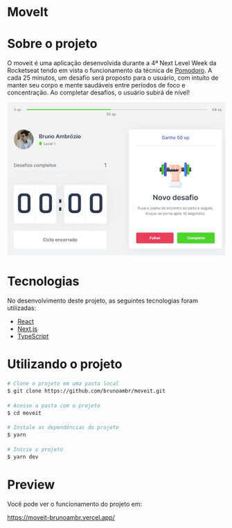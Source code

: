 # MoveIt

# Sobre o projeto
O moveit é uma aplicação desenvolvida durante a 4ª Next Level Week da Rocketseat tendo em vista o funcionamento da técnica de <a href="https://www.napratica.org.br/pomodoro/">Pomodoro</a>.
A cada 25 minutos, um desafio será proposto para o usuário, com intuito de manter seu corpo e mente saudáveis entre períodos de foco e concentração. Ao completar desafios, o usuário subirá de nível! 

![Imagem do projeto](./public/project.png)

# Tecnologias
No desenvolvimento deste projeto, as seguintes tecnologias foram utilizadas:

- [React](https://reactjs.org/)
- [Next.js](https://nextjs.org/)
- [TypeScript](https://www.typescriptlang.org/)

# Utilizando o projeto

```bash
# Clone o projeto em uma pasta local
$ git clone https://github.com/brunoambr/moveit.git

# Acesse a pasta com o projeto
$ cd moveit

# Instale as dependências do projeto
$ yarn

# Inicie o projeto
$ yarn dev
```

# Preview
Você pode ver o funcionamento do projeto em:

https://moveit-brunoambr.vercel.app/